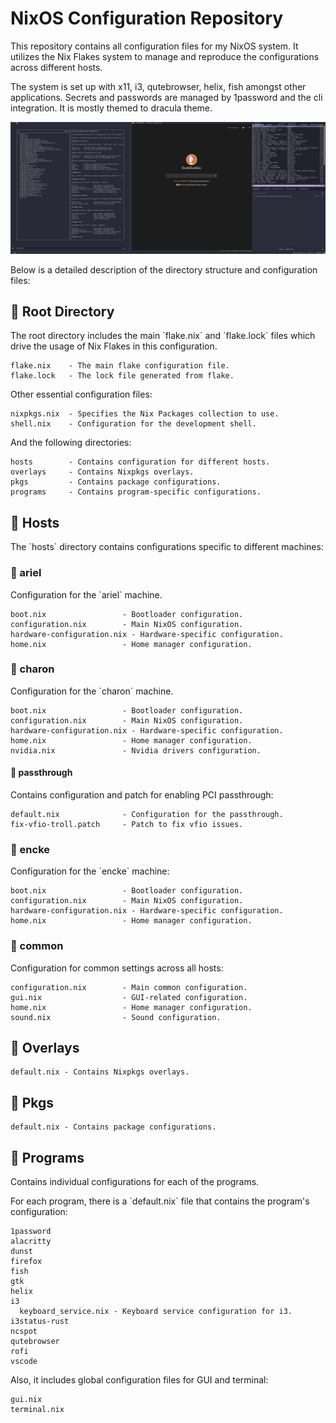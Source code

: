 # NixOS Configuration Repository

This repository contains all configuration files for my NixOS system. It utilizes the Nix Flakes system to manage and reproduce the configurations across different hosts.

The system is set up with x11, i3, qutebrowser, helix, fish amongst other applications. Secrets and passwords are managed by 1password and the cli integration. It is mostly themed to dracula theme.

![Screenshot of my setup](screenshot.png)

Below is a detailed description of the directory structure and configuration files:

## 📁 Root Directory

The root directory includes the main \`flake.nix\` and \`flake.lock\` files which drive the usage of Nix Flakes in this configuration.
```
flake.nix    - The main flake configuration file.
flake.lock   - The lock file generated from flake.
```
Other essential configuration files:
```
nixpkgs.nix  - Specifies the Nix Packages collection to use.
shell.nix    - Configuration for the development shell.
```
And the following directories:
```
hosts        - Contains configuration for different hosts.
overlays     - Contains Nixpkgs overlays.
pkgs         - Contains package configurations.
programs     - Contains program-specific configurations.
```
## 📁 Hosts

The \`hosts\` directory contains configurations specific to different machines:

### 📂 ariel

Configuration for the \`ariel\` machine.
```
boot.nix                 - Bootloader configuration.
configuration.nix        - Main NixOS configuration.
hardware-configuration.nix - Hardware-specific configuration.
home.nix                 - Home manager configuration.
```

### 📂 charon

Configuration for the \`charon\` machine.
```
boot.nix                 - Bootloader configuration.
configuration.nix        - Main NixOS configuration.
hardware-configuration.nix - Hardware-specific configuration.
home.nix                 - Home manager configuration.
nvidia.nix               - Nvidia drivers configuration.
```
#### 📂 passthrough

Contains configuration and patch for enabling PCI passthrough:
```
default.nix              - Configuration for the passthrough.
fix-vfio-troll.patch     - Patch to fix vfio issues.
```
### 📂 encke

Configuration for the \`encke\` machine:
```
boot.nix                 - Bootloader configuration.
configuration.nix        - Main NixOS configuration.
hardware-configuration.nix - Hardware-specific configuration.
home.nix                 - Home manager configuration.
```
### 📂 common

Configuration for common settings across all hosts:
```
configuration.nix        - Main common configuration.
gui.nix                  - GUI-related configuration.
home.nix                 - Home manager configuration.
sound.nix                - Sound configuration.
```
## 📁 Overlays
```
default.nix - Contains Nixpkgs overlays.
```
## 📁 Pkgs
```
default.nix - Contains package configurations.
```
## 📁 Programs

Contains individual configurations for each of the programs.

For each program, there is a \`default.nix\` file that contains the program's configuration:
```
1password
alacritty
dunst
firefox
fish
gtk
helix
i3
  keyboard_service.nix - Keyboard service configuration for i3.
i3status-rust
ncspot
qutebrowser
rofi
vscode
```

Also, it includes global configuration files for GUI and terminal:
````
gui.nix
terminal.nix
````